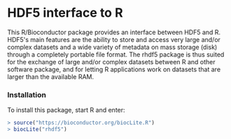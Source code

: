 HDF5 interface to R
========================

This R/Bioconductor package provides an interface between HDF5 and R. HDF5's main features are the ability to store and access very large and/or complex datasets and a wide variety of metadata on mass storage (disk) through a completely portable file format. The rhdf5 package is thus suited for the exchange of large and/or complex datasets between R and other software package, and for letting R applications work on datasets that are larger than the available RAM.

### Installation

To install this package, start R and enter:

```r
> source("https://bioconductor.org/biocLite.R")
> biocLite("rhdf5")
```

